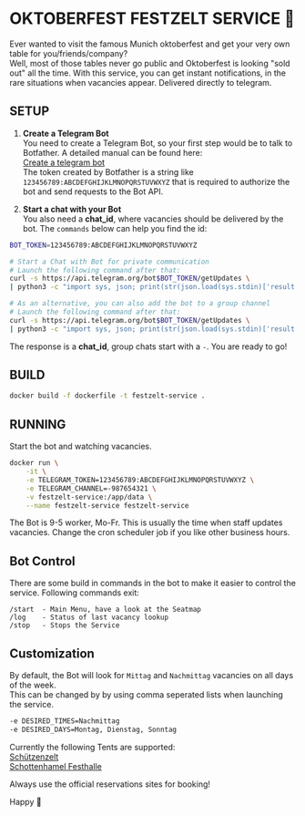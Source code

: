 # OKTOBERFEST FESTZELT SERVICE 🍻

Ever wanted to visit the famous Munich oktoberfest and get your very own table for you/friends/company?  
Well, most of those tables never go public and Oktoberfest is looking "sold out" all the time.
With this service, you can get instant notifications, in the rare situations when vacancies appear.
Delivered directly to telegram.

## SETUP  

1. **Create a Telegram Bot**  
You need to create a Telegram Bot, so your first step would be to talk to Botfather.
A detailed manual can be found here:   
[Create a telegram bot](https://core.telegram.org/bots#6-botfather)  
The token created by Botfather is a string like `123456789:ABCDEFGHIJKLMNOPQRSTUVWXYZ` that is required to authorize the bot and send requests to the Bot API.

2. **Start a chat with your Bot**  
You also need a **chat_id**, where vacancies should be delivered by the bot. The `commands` below can help you find the id:
```sh
BOT_TOKEN=123456789:ABCDEFGHIJKLMNOPQRSTUVWXYZ

# Start a Chat with Bot for private communication
# Launch the following command after that:
curl -s https://api.telegram.org/bot$BOT_TOKEN/getUpdates \
| python3 -c "import sys, json; print(str(json.load(sys.stdin)['result'][0]['message']['from']['id']))"

# As an alternative, you can also add the bot to a group channel
# Launch the following command after that:
curl -s https://api.telegram.org/bot$BOT_TOKEN/getUpdates \
| python3 -c "import sys, json; print(str(json.load(sys.stdin)['result'][0]['message']['chat']['id']))"
```

The response is a **chat_id**, group chats start with a `-`. You are ready to go!  

## BUILD

```sh
docker build -f dockerfile -t festzelt-service .
```

## RUNNING

Start the bot and watching vacancies.  

```sh
docker run \
    -it \
    -e TELEGRAM_TOKEN=123456789:ABCDEFGHIJKLMNOPQRSTUVWXYZ \
    -e TELEGRAM_CHANNEL=-987654321 \
    -v festzelt-service:/app/data \
    --name festzelt-service festzelt-service
```
The Bot is 9-5 worker, Mo-Fr. This is usually the time when staff updates vacancies. Change the cron scheduler job if you like other business hours.

## Bot Control

There are some build in commands in the bot to make it easier to control the service.
Following commands exit:
```
/start  - Main Menu, have a look at the Seatmap
/log    - Status of last vacancy lookup
/stop   - Stops the Service
```

## Customization
By default, the Bot will look for `Mittag` and `Nachmittag` vacancies on all days of the week.  
This can be changed by by using comma seperated lists when launching the service.

```sh
-e DESIRED_TIMES=Nachmittag
-e DESIRED_DAYS=Montag, Dienstag, Sonntag
```

Currently the following Tents are supported:  
[Schützenzelt](https://www.schuetzenfestzelt.com/)  
[Schottenhamel Festhalle](https://festhalle-schottenhamel.de/)  

Always use the official reservations sites for booking!  
  
Happy 🍺
